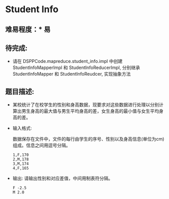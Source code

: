 # Student Info

## 难易程度：* 易

## 待完成:

* 请在 DSPPCode.mapreduce.student_info.impl 中创建 StudentInfoMapperImpl 和 StudentInfoReducerImpl, 分别继承 StudentInfoMapper 和 StudentInfoReudcer, 实现抽象方法

## 题目描述:

* 某校统计了在校学生的性别和身高数据，现要求对这些数据进行处理以分别计算出男生身高的最大值与男生平均身高的差，女生身高的最小值与女生平均身高的差。

* 输入格式:

  数据保存在文件中，文件的每行由学生的序号、性别以及身高信息(单位为cm)组成。信息之间用逗号分隔。

  ```
  1,F,170
  2,M,178
  3,M,174
  4,F,165
  ```

* 输出: 请输出性别和对应差值，中间用制表符分隔。
    ```
  F	-2.5
  M	2.0
  ```